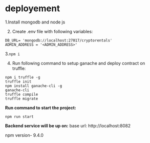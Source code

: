 # deployement

1.Install mongodb and node js

2. Create .env file with following variables:

```
DB_URL= 'mongodb://localhost:27017/cryptorentals'
ADMIN_ADDRESS = '<ADMIN_ADDRESS>'
```
3.``` npm i ```

4. Run following command to setup ganache and deploy contract on truffle:
``` 
npm i truffle -g
truffle init
npm install ganache-cli -g
ganache-cli
truffle compile
truffle migrate
```

**Run command to start the project:**
``` 
npm run start
```
**Backend service will be up on:**
base url: http://localhost:8082

npm version- 9.4.0
